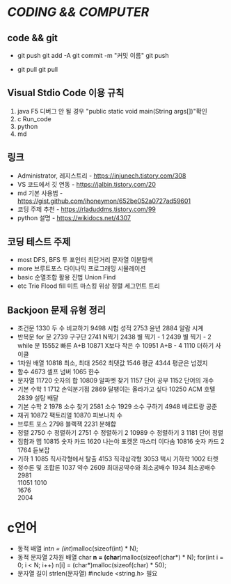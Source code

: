 *CODING && COMPUTER*
==================

## code && git

* git push
    git add -A
    git commit -m "커밋 이름"
    git push

* git pull
    git pull

## Visual Stdio Code 이용 규칙

1. java     F5          디버그 안 될 경우 "public static void main(String args[])"확인
2. c        Run_code
3. python
4. md

## 링크

* Administrator, 레지스트리 - <https://injunech.tistory.com/308>
* VS 코드에서 깃 연동 - <https://jalbin.tistory.com/20>
* md 기본 사용법 - <https://gist.github.com/ihoneymon/652be052a0727ad59601>
* 코딩 주제 추천 - <https://rladuddms.tistory.com/99>
* python 설명 - <https://wikidocs.net/4307>

## 코딩 테스트 주제

* most
    DFS, BFS
    투 포인터
    최단거리
    문자열
    이분탐색
* more
    브루트포스
    다이나믹 프로그래밍
    시뮬레이션
* basic
    순열조합 활용
    진법
    Union Find
* etc
    Trie
    Flood fill
    미트 마스킹
    위상 정렬
    세그먼트 트리

## Backjoon 문제 유형 정리

* 조건문
    1330  두 수 비교하기
    9498  시험 성적
    2753  윤년
    2884  알람 시계
* 반복문
    for 문
        2739  구구단
        2741  N찍기
        2438  별 찍기 - 1
        2439  별 찍기 - 2
    while 문
        15552 빠른 A+B
        10871 X보다 작은 수
        10951 A+B - 4
        1110  더하기 사이클
* 1차원 배열
    10818 최소, 최대
    2562  최댓값
    1546  평균
    4344  평균은 넘겠지
* 함수
    4673  셀프 넘버
    1065  한수
* 문자열
    11720 숫자의 합
    10809 알파벳 찾기
    1157  단어 공부
    1152  단어의 개수
* 기본 수학 1
    1712  손익분기점
    2869  달팽이는 올라가고 싶다
    10250 ACM 호텔
    2839  설탕 배달
* 기본 수학 2
    1978  소수 찾기
    2581  소수
    1929  소수 구하기
    4948  베르트랑 공준
* 재귀
    10872 팩토리얼
    10870 피보나치 수 
* 브루트 포스
    2798  블랙잭
    2231  분해합
* 정렬
    2750  수 정렬하기
    2751  수 정렬하기 2
    10989 수 정렬하기 3
    1181  단어 정렬
* 집합과 맵
    10815 숫자 카드
    1620  나는야 포켓몬 마스터 이다솜
    10816 숫자 카드 2
    1764  듣보잡
* 기하 1
    1085  직사각형에서 탈출
    4153  직각삼각형
    3053  택시 기하학
    1002  터렛
* 정수론 및 조합론
    1037  약수
    2609  최대공약수와 최소공배수
    1934  최소공배수
    2981  
    11051 
    1010  
    1676  
    2004  
    
# c언어

* 동적 배열
    int*n = (int*)malloc(sizeof(int) * N);
* 동적 문자열 2차원 배열
    char **n = (char**)malloc(sizeof(char*) * N);
    for(int i = 0; i < N; i++)
        n[i] = (char*)malloc(sizeof(char) * 50);
* 문자열 길이
    strlen(문자열)
        #include <string.h> 필요
